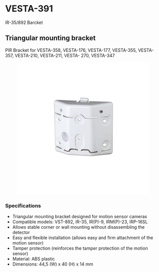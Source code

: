 # VESTA-391

IR-35/892 Barcket

## Triangular mounting bracket

PIR Bracket for VESTA-358, VESTA-176, VESTA-177, VESTA-355, VESTA-357, VESTA-210, VESTA-211, VESTA- 270, VESTA-347

<figure><img src=".gitbook/assets/image (3) (1).png" alt=""><figcaption></figcaption></figure>

### **Specifications**

* Triangular mounting bracket designed for motion sensor cameras
* Compatible models: VST-892, IR-35, IR(P)-9, IRM(P)-23, IRP-16SL
* Allows stable corner or wall mounting without disassembling the detector
* Easy and flexible installation (allows easy and firm attachment of the motion sensor)
* Tamper protection (reinforces the tamper protection of the motion sensor)
* Material: ABS plastic
* Dimensions: 44,5 (W) x 40 (H) x 14 mm
